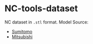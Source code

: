 # NC-tools-dataset
NC dataset in ```.stl``` format. 
Model Source:
- [Sumitomo](https://www.sumitool.com/downloads/cutting-tools/)
- [Mitsubishi](http://www.mitsubishicarbide.net/)
